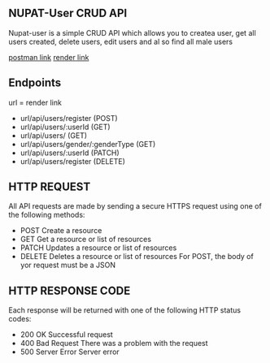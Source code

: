 ## NUPAT-User CRUD API

Nupat-user is a simple CRUD API which allows you to createa user, get all users created, delete users, edit users and al so find all male users

[postman link](https://documenter.getpostman.com/view/22736436/2s93Y2TNQF)
[render link](https://nupat.onrender.com)

## Endpoints
url = render link

- url/api/users/register (POST)
- url/api/users/:userId (GET)
- url/api/users/ (GET)
- url/api/users/gender/:genderType (GET)
- url/api/users/:userId (PATCH)
- url/api/users/register (DELETE)

## HTTP REQUEST
All API requests are made by sending a secure HTTPS request using one of the following methods:

- POST Create a resource
- GET Get a resource or list of resources
- PATCH Updates a resource or list of resources
- DELETE Deletes a resource or list of resources
For POST, the body of yor request must be a JSON 

## HTTP RESPONSE CODE
Each response will be returned with one of the following HTTP status codes:

- 200 OK Successful request
- 400 Bad Request There was a problem with the request
- 500 Server Error Server error
